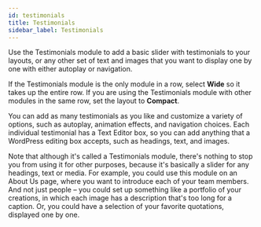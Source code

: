 ```yaml
---
id: testimonials
title: Testimonials
sidebar_label: Testimonials
---
```


Use the Testimonials module to add a basic slider with testimonials to your
layouts, or any other set of text and images that you want to display one by
one with either autoplay or navigation.

If the Testimonials module is the only module in a row, select **Wide** so it
takes up the entire row. If you are using the Testimonials module with other
modules in the same row, set the layout to  **Compact**.

You can add as many testimonials as you like and customize a variety of
options, such as autoplay, animation effects, and navigation choices. Each
individual testimonial has a Text Editor box, so you can add anything that a
WordPress editing box accepts, such as headings, text, and images.

Note that although it's called a Testimonials module, there's nothing to stop
you from using it for other purposes, because it's basically a slider for any
headings, text or media.  For example, you could use this module on an About
Us page, where you want to introduce each of your team members. And not just
people – you could set up something like a portfolio of your creations, in
which each image has a description that's too long for a caption. Or, you
could have a selection of your favorite quotations, displayed one by one.
